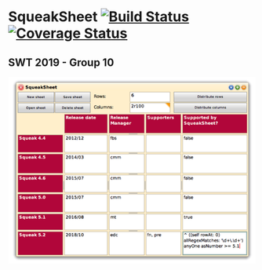 # SqueakSheet [![Build Status](https://travis-ci.org/hpi-swa-teaching/SpreadSheetTool.svg?branch=master)](https://travis-ci.org/hpi-swa-teaching/SpreadSheetTool) [![Coverage Status](https://coveralls.io/repos/github/hpi-swa-teaching/SpreadSheetTool/badge.svg?branch=master)](https://coveralls.io/github/hpi-swa-teaching/SpreadSheetTool?branch=master)
## SWT 2019 - Group 10

![Supported versions](/versions.png)
